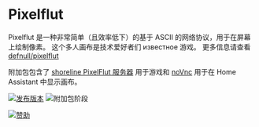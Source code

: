 # Pixelflut

Pixelflut 是一种非常简单（且效率低下）的基于 ASCII 的网络协议，用于在屏幕上绘制像素。
这个多人画布是技术爱好者们 известное 游戏。
更多信息请查看 [defnull/pixelflut](https://github.com/defnull/pixelflut)

附加包包含了 [shoreline PixelFlut 服务器](https://github.com/TobleMiner/shoreline) 用于游戏和 [noVnc](https://github.com/novnc/noVNC) 用于在 Home Assistant 中显示画布。

[![发布版本][release-badge]][release]
![附加包阶段][stage-badge]

[![赞助][donation-badge]][donation-url]


[stage-badge]: https://img.shields.io/badge/附加包阶段-stable-green.svg

[release-badge]: https://img.shields.io/badge/版本-v1.2.3-blue.svg
[release]: https://github.com/Poeschl-HomeAssistant-Addons/pixelflut/tree/v1.2.3

[donation-badge]: https://img.shields.io/badge/Buy%20me%20a%20coffee-%23d32f2f?logo=buy-me-a-coffee&style=for-the-badge&logoColor=white
[donation-url]: https://www.buymeacoffee.com/Poeschl